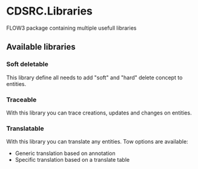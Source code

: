 # CDSRC.Libraries
FLOW3 package containing multiple usefull libraries

## Available libraries

### Soft deletable
This library define all needs to add "soft" and "hard" delete concept to entities.

### Traceable
With this library you can trace creations, updates and changes on entities.

### Translatable
With this library you can translate any entities. 
Tow options are available:

* Generic translation based on annotation
* Specific translation based on a translate table
